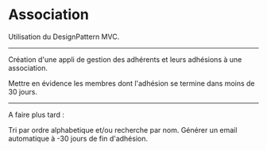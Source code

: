 # Association

Utilisation du DesignPattern MVC.

_____________________

Création d'une appli de gestion des adhérents et leurs adhésions à une association.

Mettre en évidence les membres dont l'adhésion se termine dans moins de 30 jours.

_____________________

A faire plus tard :

Tri par ordre alphabetique et/ou recherche par nom.
Générer un email automatique à -30 jours de fin d'adhésion.
